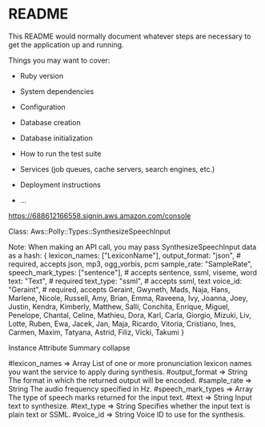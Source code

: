 # README

This README would normally document whatever steps are necessary to get the
application up and running.

Things you may want to cover:

* Ruby version

* System dependencies

* Configuration

* Database creation

* Database initialization

* How to run the test suite

* Services (job queues, cache servers, search engines, etc.)

* Deployment instructions

* ...


https://688612166558.signin.aws.amazon.com/console













Class: Aws::Polly::Types::SynthesizeSpeechInput


Note: When making an API call, you may pass SynthesizeSpeechInput data as a hash:
{
  lexicon_names: ["LexiconName"],
  output_format: "json", # required, accepts json, mp3, ogg_vorbis, pcm
  sample_rate: "SampleRate",
  speech_mark_types: ["sentence"], # accepts sentence, ssml, viseme, word
  text: "Text", # required
  text_type: "ssml", # accepts ssml, text
  voice_id: "Geraint", # required, accepts Geraint, Gwyneth, Mads, Naja, Hans, Marlene, Nicole, Russell, Amy, Brian, Emma, Raveena, Ivy, Joanna, Joey, Justin, Kendra, Kimberly, Matthew, Salli, Conchita, Enrique, Miguel, Penelope, Chantal, Celine, Mathieu, Dora, Karl, Carla, Giorgio, Mizuki, Liv, Lotte, Ruben, Ewa, Jacek, Jan, Maja, Ricardo, Vitoria, Cristiano, Ines, Carmen, Maxim, Tatyana, Astrid, Filiz, Vicki, Takumi
}


Instance Attribute Summary
collapse

#lexicon_names ⇒ Array<String>
List of one or more pronunciation lexicon names you want the service to apply during synthesis.
#output_format ⇒ String
The format in which the returned output will be encoded.
#sample_rate ⇒ String
The audio frequency specified in Hz.
#speech_mark_types ⇒ Array<String>
The type of speech marks returned for the input text.
#text ⇒ String
Input text to synthesize.
#text_type ⇒ String
Specifies whether the input text is plain text or SSML.
#voice_id ⇒ String
Voice ID to use for the synthesis.